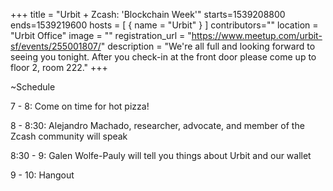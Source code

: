+++
title = "Urbit + Zcash: 'Blockchain Week'"
starts=1539208800
ends=1539219600
hosts = [
      { name = "Urbit" }
]
contributors=""
location = "Urbit Office"
image = ""
registration_url = "https://www.meetup.com/urbit-sf/events/255001807/"
description = "We're all full and looking forward to seeing you tonight. After you check-in at the front door please come up to floor 2, room 222."
+++

~Schedule

7 - 8: Come on time for hot pizza!

8 - 8:30: Alejandro Machado, researcher, advocate, and member of the Zcash community will speak

8:30 - 9: Galen Wolfe-Pauly will tell you things about Urbit and our wallet

9 - 10: Hangout

